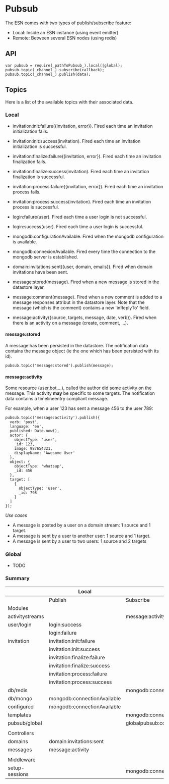 # Pubsub

The ESN comes with two types of publish/subscribe feature:

- Local: Inside an ESN instance (using event emitter)
- Remote: Between several ESN nodes (using redis)

## API

    var pubsub = require(_pathToPubsub_).local(|global);
    pubsub.topic(_channel_).subscribe(callback);
    pubsub.topic(_channel_).publish(data);

## Topics

Here is a list of the available topics with their associated data.

### Local

- invitation:init:failure({invitation, error}). Fired each time an invitation initialization fails.
- invitation:init:success(invitation). Fired each time an invitation initialization is successful.
- invitation:finalize:failure({invitation, error}). Fired each time an invitation finalization fails.
- invitation:finalize:success(invitation). Fired each time an invitation finalization is successful.
- invitation:process:failure({invitation, error}). Fired each time an invitation process fails.
- invitation:process:success(invitation). Fired each time an invitation process is successful.

- login:failure(user). Fired each time a user login is not successful.
- login:success(user). Fired each time a user login is successful.

- mongodb:configurationAvailable. Fired when the mongodb configuration is available.
- mongodb:connexionAvailable. Fired every time the connection to the mongodb server is established.

- domain:invitations:sent({user, domain, emails}). Fired when domain invitations have been sent.

- message:stored(message). Fired when a new message is stored in the datastore layer.
- message:comment(message). Fired when a new comment is added to a message responses attribut in the datastore layer.
                            Note that the message (which is the comment) contains a new 'inReplyTo' field.
- message:activity({source, targets, message, date, verb}). Fired when there is an activity on a message (create, comment, ...).

#### message:stored

A message has been persisted in the datastore.
The notification data contains the message object (ie the one which has been persisted with its id).

    pubsub.topic('message:stored').publish(message);

#### message:activity

Some resource (user,bot,...), called the author did some activity on the message. This activity **may** be specific to some targets.
The notification data contains a timelineentry compliant message.

For example, when a user 123 has sent a message 456 to the user 789:

    pubsub.topic('message:activity').publish({
      verb: 'post',
      language: 'en',
      published: Date.now(),
      actor: {
        objectType: 'user',
        _id: 123,
        image: 987654321,
        displayName: 'Awesome User'
      },
      object: {
        objectType: 'whatsup',
        _id: 456
      },
      target: [
        {
          objectType: 'user',
          _id: 798
        }
      ]
    });

*Use cases*

- A message is posted by a user on a domain stream: 1 source and 1 target.
- A message is sent by a user to another user: 1 source and 1 target.
- A message is sent by a user to two users: 1 source and 2 targets

### Global

- TODO

### Summary

|                 | Local                       |                             | Global  |           | Notes |
|-----------------|-----------------------------|-----------------------------|---------|-----------|-------|
|                 | Publish                     | Subscribe                   | Publish | Subscribe |       |
| Modules         |                             |                             |         |           |       |
| activitystreams |                             | message:activity            |         |           |       |
| user/login      | login:success               |                             |         |           |       |
|                 | login:failure               |                             |         |           |       |
| invitation      | invitation:init:failure     |                             |         |           |       |
|                 | invitation:init:success     |                             |         |           |       |
|                 | invitation:finalize:failure |                             |         |           |       |
|                 | invitation:finalize:success |                             |         |           |       |
|                 | invitation:process:failure  |                             |         |           |       |
|                 | invitation:process:success  |                             |         |           |       |
| db/redis        |                             | mongodb:connectionAvailable |         |           |       |
| db/mongo        | mongodb:connectionAvailable |                             |         |           |       |
| configured      | mongodb:connectionAvailable |                             |         |           |       |
| templates       |                             | mongodb:connectionAvailable |         |           |       |
| pubsub/global   |                             | globalpubsub:config         |         |           |       |
|                 |                             |                             |         |           |       |
| Controllers     |                             |                             |         |           |       |
| domains         | domain:invitations:sent     |                             |         |           |       |
| messages        | message:activity            |                             |         |           |       |
|                 |                             |                             |         |           |       |
| Middleware      |                             |                             |         |           |       |
| setup-sessions  |                             | mongodb:connectionAvailable |         |           |       |
